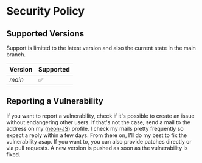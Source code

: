 # Security Policy

## Supported Versions

Support is limited to the latest version and also the current state in the main branch.

| Version       | Supported          |
| ------------- | ------------------ |
| _main_        | :white_check_mark: |

## Reporting a Vulnerability

If you want to report a vulnerability, check if it's possible to create an issue without endangering other users.
If that's not the case, send a mail to the address on my ([neon-JS](https://github.com/neon-JS)) profile.
I check my mails pretty frequently so expect a reply within a few days. From there on, I'll do my best to fix the vulnerability asap.
If you want to, you can also provide patches directly or via pull requests. A new version is pushed as soon as the vulnerability is fixed. 
